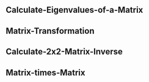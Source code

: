 

## Calculate-Eigenvalues-of-a-Matrix

## Matrix-Transformation

## Calculate-2x2-Matrix-Inverse

## Matrix-times-Matrix